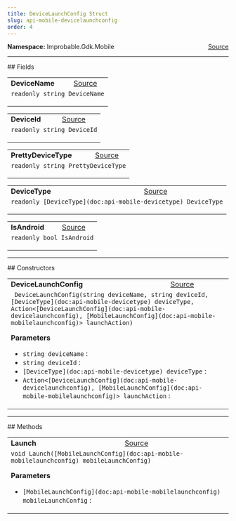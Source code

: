 ```yaml
---
title: DeviceLaunchConfig Struct
slug: api-mobile-devicelaunchconfig
order: 4
---
```


<p><b>Namespace:</b> Improbable.Gdk.Mobile<span style="float: right"><a href="https://www.github.com/spatialos/gdk-for-unity/blob/0.3.3/workers/unity/Packages/io.improbable.gdk.mobile/Editor/DeviceLaunchConfig.cs/#L13">Source</a></span></p>








</p>
<hr style="width:100%; border-top-color:#d8d8d8" />
## Fields


</p>


<table class="io-api-doc">    <tr>        <td class="io-api-doc-name"><a id="devicename"></a><b>DeviceName</b></td>        <td class="io-api-doc-source"><a href="https://www.github.com/spatialos/gdk-for-unity/blob/0.3.3/workers/unity/Packages/io.improbable.gdk.mobile/Editor/DeviceLaunchConfig.cs/#L15">Source</a></td>    </tr>    <tr>        <td class="io-api-doc-content" colspan="2"><code>readonly string DeviceName</code></p></td>    </tr></table>
<table class="io-api-doc">    <tr>        <td class="io-api-doc-name"><a id="deviceid"></a><b>DeviceId</b></td>        <td class="io-api-doc-source"><a href="https://www.github.com/spatialos/gdk-for-unity/blob/0.3.3/workers/unity/Packages/io.improbable.gdk.mobile/Editor/DeviceLaunchConfig.cs/#L16">Source</a></td>    </tr>    <tr>        <td class="io-api-doc-content" colspan="2"><code>readonly string DeviceId</code></p></td>    </tr></table>
<table class="io-api-doc">    <tr>        <td class="io-api-doc-name"><a id="prettydevicetype"></a><b>PrettyDeviceType</b></td>        <td class="io-api-doc-source"><a href="https://www.github.com/spatialos/gdk-for-unity/blob/0.3.3/workers/unity/Packages/io.improbable.gdk.mobile/Editor/DeviceLaunchConfig.cs/#L17">Source</a></td>    </tr>    <tr>        <td class="io-api-doc-content" colspan="2"><code>readonly string PrettyDeviceType</code></p></td>    </tr></table>
<table class="io-api-doc">    <tr>        <td class="io-api-doc-name"><a id="devicetype"></a><b>DeviceType</b></td>        <td class="io-api-doc-source"><a href="https://www.github.com/spatialos/gdk-for-unity/blob/0.3.3/workers/unity/Packages/io.improbable.gdk.mobile/Editor/DeviceLaunchConfig.cs/#L18">Source</a></td>    </tr>    <tr>        <td class="io-api-doc-content" colspan="2"><code>readonly [DeviceType](doc:api-mobile-devicetype) DeviceType</code></p></td>    </tr></table>
<table class="io-api-doc">    <tr>        <td class="io-api-doc-name"><a id="isandroid"></a><b>IsAndroid</b></td>        <td class="io-api-doc-source"><a href="https://www.github.com/spatialos/gdk-for-unity/blob/0.3.3/workers/unity/Packages/io.improbable.gdk.mobile/Editor/DeviceLaunchConfig.cs/#L20">Source</a></td>    </tr>    <tr>        <td class="io-api-doc-content" colspan="2"><code>readonly bool IsAndroid</code></p></td>    </tr></table>






</p>
<hr style="width:100%; border-top-color:#d8d8d8" />
## Constructors


</p>


<table class="io-api-doc">    <tr>        <td class="io-api-doc-name"><a id="devicelaunchconfig-string-string-devicetype-action-devicelaunchconfig-mobilelaunchconfig"></a><b>DeviceLaunchConfig</b></td>        <td class="io-api-doc-source"><a href="https://www.github.com/spatialos/gdk-for-unity/blob/0.3.3/workers/unity/Packages/io.improbable.gdk.mobile/Editor/DeviceLaunchConfig.cs/#L24">Source</a></td>    </tr>    <tr>        <td class="io-api-doc-content" colspan="2"><code> DeviceLaunchConfig(string deviceName, string deviceId, [DeviceType](doc:api-mobile-devicetype) deviceType, Action&lt;[DeviceLaunchConfig](doc:api-mobile-devicelaunchconfig), [MobileLaunchConfig](doc:api-mobile-mobilelaunchconfig)&gt; launchAction)</code></p></p><b>Parameters</b><ul><li><code>string deviceName</code> : </li><li><code>string deviceId</code> : </li><li><code>[DeviceType](doc:api-mobile-devicetype) deviceType</code> : </li><li><code>Action&lt;[DeviceLaunchConfig](doc:api-mobile-devicelaunchconfig), [MobileLaunchConfig](doc:api-mobile-mobilelaunchconfig)&gt; launchAction</code> : </li></ul></td>    </tr></table>



</p>
<hr style="width:100%; border-top-color:#d8d8d8" />
## Methods


</p>


<table class="io-api-doc">    <tr>        <td class="io-api-doc-name"><a id="launch-mobilelaunchconfig"></a><b>Launch</b></td>        <td class="io-api-doc-source"><a href="https://www.github.com/spatialos/gdk-for-unity/blob/0.3.3/workers/unity/Packages/io.improbable.gdk.mobile/Editor/DeviceLaunchConfig.cs/#L34">Source</a></td>    </tr>    <tr>        <td class="io-api-doc-content" colspan="2"><code>void Launch([MobileLaunchConfig](doc:api-mobile-mobilelaunchconfig) mobileLaunchConfig)</code></p></p><b>Parameters</b><ul><li><code>[MobileLaunchConfig](doc:api-mobile-mobilelaunchconfig) mobileLaunchConfig</code> : </li></ul></td>    </tr></table>



